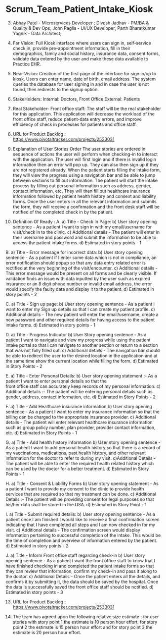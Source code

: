 # Scrum_Team_Patient_Intake_Kiosk

3. Abhay Patel - Microservices Developer ;
   Divesh Jadhav - PM/BA & Quality & Dev Ops;
   John Paglia - UI/UX Developer;
   Parth Bharatkumar Yagnik - Data Architect;

4. Far Vision: Full Kiosk interface where users can sign in, self-service check in, provide pre-appointment information, fill in their demographics, family and social history, insurance data, consent forms, validate data entered by the user and make these data available to Practice EHR.

5. Near Vision: Creation of the first page of the interface for sign in/up to kiosk. Users can enter name, date of birth, email address. The system queries the database for user signing in and in case the user is not found, then redirects to the signup option. 

6. StakeHolders: 
			Internal: Doctors, Front Office
			External: Patients

7. Real Stakeholder- Front office staff: The staff will be the real stakeholder for this application. This application will decrease the workload of the front office staff, reduce patient-data entry errors, and improve efficiency of check in processes for patients and office staff.

8. URL for Product Backlog : https://www.pivotaltracker.com/projects/2533031

11. Explanation of User Stories Order
The user stories are ordered in sequence of actions the user will perform when checking-in to interact with the application. The user will first login and if there is invalid login information then an error will pop up. They can also then sign up if they are not registered already. When the patient starts filling the intake form, they will view the progress using a navigation bar and be able to jump between sections to fill out information. The patient will start the intake process by filling out personal information such as address, gender, contact information, etc. They will then fill out healthcare insurance information followed by patient health history and consent and liability forms. Once the user enters in all the relevant information and submits the form, they will receive a confirmation and the front desk staff will be notified of the completed check in by the patient.  

12. Definition Of Ready : 
A.
a) Title - Check In Page:
b) User story opening sentence - As a patient I want to sign in with my email/username for visit/check in to the clinic.
c) Additional details - The patient will enter in their username and password and submit the information to be able to access the patient intake forms.
d) Estimated in story points - 1

B. 
a) Title - Error message for incorrect data:
b) User story opening sentence - As a patient if I enter some data which is not in compliance, an error notification should popup so that any data entry related error is rectified at the very beginning of the visit/encounter.
c) Additional details - This error message would be present on all forms and be clearly visible. If validation finds an issue with data inputted by the user such as expired insurance or an 8 digit phone number or invalid email address, the error would specify the faulty data and display it to the patient.
d) Estimated in story points - 2

C.
a) Title - Sign up page:
b) User story opening sentence - As a patient I want to enter my Sign up details so that I can create my patient profile.
c) Additional details - The new patient will enter the email/username, create a new password and other required details for having access to the patient intake forms.
d) Estimated in story points - 1

D.
a) Title - Progress Indicator
b) User Story opening sentence - As a patient I want to navigate and view my progress while using the patient intake portal so that I can navigate to another section or return to a section that was not fully filled out.
c) Additional details - The navigation bar should be able to redirect the user to the desired location in the application and at the same time show the current location while filling the form.
d) Estimated in Story Points - 2

E.
a) Title - Enter Personal Details:
b) User story opening statement :- As a patient I want to enter personal details so that the       
front office staff can accurately keep records of my personal information.
c) Additional details :-  The patient will be entering personal details such as gender,    address, contact information, etc.
d) Estimated in Story Points - 2

F.
a) Title - Add Healthcare insurance information
b) User story opening sentence - As a patient I want to enter my insurance information so that the billing can be charged to the appropriate insurance provider.
c) Additional details - The patient will enter relevant healthcare insurance information such as group policy number, plan provider, provider contact information, etc.
d) Estimated in Story Points - 1

G.
a) Title - Add health history information
b) User story opening sentence - As a patient I want to add personal health history so that there is a record of my vaccinations, medications, past health history, and other relevant information for the doctor to refer to during my visit.
c)Additional Details - The patient will be able to enter the required health related history which can be used by the doctor for a better treatment.
d) Estimated in Story Points - 1

H.
a) Title - Consent & Liability Forms
b) User story opening statement - As a patient I want to provide my consent to the clinic to provide health services that are required so that my treatment can be done.
c) Additional Details :- The patient will be providing consent for legal purposes so that his/her data shall be stored in the USA.
d) Estimated in Story Point - 1

I.
a) Title - Submit required details:
b) User story opening sentence - As a patient once I am finished I would like to receive a final confirmation screen indicating that I have completed all steps and I am now checked in for my visit.
c) Additional details - The confirmation screen would display information pertaining to successful completion of the intake. This would be the time of completion and overview of information entered by the patient.
d) Estimated in story points - 2

J. 
a) Title - Inform Front office staff regarding check-in
b) User story opening sentence - As a patient I want the front office staff to know that I have finished checking in and completed the patient intake forms so that they can review that information, confirm my check-in and pass it along to the doctor.
c) Additional Details - Once the patient enters all the details, and confirms it by submitting it, the data should be saved by the hospital. Once the data is successfully saved the front office staff should be notified.
d) Estimated in story points - 3

13. URL for Product Backlog : https://www.pivotaltracker.com/projects/2533031

15. The team has agreed upon the following relative size estimate : for user stories with story point 1 the estimate is 10 person hour effort, for story point 2 the estimate is 15 person hour effort and for story point 3 the estimate is 20 person hour effort. 
